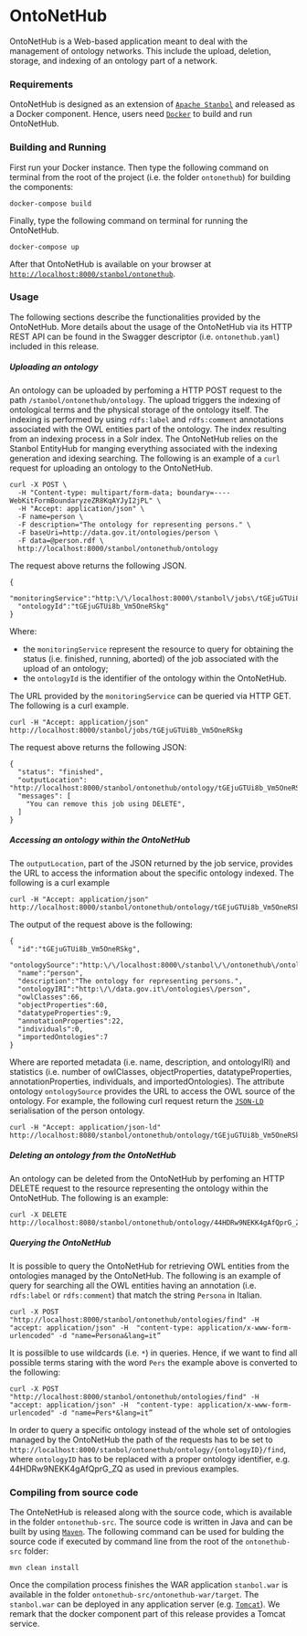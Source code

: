 # OntoNetHub

OntoNetHub is a Web-based application meant to deal with the management of ontology networks.
This include the upload, deletion, storage, and indexing of an ontology part of a network.

### Requirements

OntoNetHub is designed as an extension of [`Apache Stanbol`](https://stanbol.apache.org/) and released as a Docker component. Hence, users need [`Docker`](https://docs.docker.com/) to build and run OntoNetHub.

### Building and Running

First run your Docker instance. Then type the following command on terminal from the root of the project (i.e. the folder `ontonethub`) for building the components:

```
docker-compose build
```

Finally, type the following command on terminal for running the OntoNetHub.

```
docker-compose up
```

After that OntoNetHub is available on your browser at [`http://localhost:8000/stanbol/ontonethub`](http://localhost:8000/stanbol/ontonethub).

### Usage
The following sections describe the functionalities provided by the OntoNetHub. More details about the usage of the OntoNetHub via its HTTP REST API can be found in the Swagger descriptor (i.e. `ontonethub.yaml`) included in this release.

##### Uploading an ontology
An ontology can be uploaded by perfoming a HTTP POST request to the path `/stanbol/ontonethub/ontology`. The upload triggers the indexing of ontological terms and the physical storage of the ontology itself. The indexing is performed by using `rdfs:label` and `rdfs:comment` annotations associated with the OWL entities part of the ontology. The index resulting from an indexing process in a Solr index. The OntoNetHub relies on the Stanbol EntityHub for manging everything associated with the indexing generation and idexing searching.
The following is an example of a `curl` request for uploading an ontology to the OntoNetHub.

```
curl -X POST \
  -H "Content-type: multipart/form-data; boundary=----WebKitFormBoundaryzeZR8KqAYJyI2jPL" \
  -H "Accept: application/json" \
  -F name=person \
  -F description="The ontology for representing persons." \
  -F baseUri=http://data.gov.it/ontologies/person \
  -F data=@person.rdf \
  http://localhost:8000/stanbol/ontonethub/ontology
``` 
The request above returns the following JSON.
```
{
  "monitoringService":"http:\/\/localhost:8000\/stanbol\/jobs\/tGEjuGTUi8b_Vm5OneRSkg",
  "ontologyId":"tGEjuGTUi8b_Vm5OneRSkg"
}
```
Where:
 - the `monitoringService` represent the resource to query for obtaining the status (i.e. finished, running, aborted) of the job associated with the upload of an ontology;
 - the `ontologyId` is the identifier of the ontology within the OntoNetHub.
 
The URL provided by the `monitoringService` can be queried via HTTP GET. The following is a curl example.

```
curl -H "Accept: application/json" http://localhost:8000/stanbol/jobs/tGEjuGTUi8b_Vm5OneRSkg
```
The request above returns the following JSON:
```
{
  "status": "finished",
  "outputLocation": "http://localhost:8000/stanbol/ontonethub/ontology/tGEjuGTUi8b_Vm5OneRSkg",
  "messages": [
    "You can remove this job using DELETE",
  ]
}
```

##### Accessing an ontology within the OntoNetHub
The `outputLocation`, part of the JSON returned by the job service, provides the URL to access the information about the specific ontology indexed. The following is a curl example
```
curl -H "Accept: application/json" http://localhost:8000/stanbol/ontonethub/ontology/tGEjuGTUi8b_Vm5OneRSkg
```
The output of the request above is the following:
```
{
  "id":"tGEjuGTUi8b_Vm5OneRSkg",
  "ontologySource":"http:\/\/localhost:8000\/stanbol\/\/ontonethub\/ontology\/tGEjuGTUi8b_Vm5OneRSkg\/source",
  "name":"person",
  "description":"The ontology for representing persons.",
  "ontologyIRI":"http:\/\/data.gov.it\/ontologies\/person",
  "owlClasses":66,
  "objectProperties":60,
  "datatypeProperties":9,
  "annotationProperties":22,
  "individuals":0,
  "importedOntologies":7
}
```
Where are reported metadata (i.e. name, description, and ontologyIRI) and statistics (i.e.
number of owlClasses, objectProperties, datatypeProperties, annotationProperties, individuals, and importedOntologies). The attribute ontology `ontologySource` provides the URL to access the OWL source of the ontology. For example, the following curl request return the [`JSON-LD`](https://json-ld.org/) serialisation of the person ontology.
```
curl -H "Accept: application/json-ld" http://localhost:8080/stanbol/ontonethub/ontology/tGEjuGTUi8b_Vm5OneRSkg/source
```

##### Deleting an ontology from the OntoNetHub
An ontology can be deleted from the OntoNetHub by perfoming an HTTP DELETE request to the resource representing the ontology within the OntoNetHub. The following is an example:
```
curl -X DELETE http://localhost:8080/stanbol/ontonethub/ontology/44HDRw9NEKK4gAfQprG_ZQ
```

##### Querying the OntoNetHub
It is possible to query the OntoNetHub for retrieving OWL entities from the ontologies managed by the OntoNetHub. The following is an example of query for searching all the OWL entities having an annotation (i.e. `rdfs:label` or `rdfs:comment`) that match the string `Persona` in Italian.
```
curl -X POST "http://localhost:8000/stanbol/ontonethub/ontologies/find" -H  "accept: application/json" -H  "content-type: application/x-www-form-urlencoded" -d "name=Persona&lang=it”
```
It is possilble to use wildcards (i.e. `*`) in queries. Hence, if we want to find all possible terms staring with the word `Pers` the example above is converted to the following:
```
curl -X POST "http://localhost:8000/stanbol/ontonethub/ontologies/find" -H  "accept: application/json" -H  "content-type: application/x-www-form-urlencoded" -d "name=Pers*&lang=it”
```
In order to query a specific ontology instead of the whole set of ontologies managed by the OntoNetHub the path of the requests has to be set to `http://localhost:8000/stanbol/ontonethub/ontology/{ontologyID}/find`, where `ontologyID` has to be replaced with a proper ontology identifier, e.g. 44HDRw9NEKK4gAfQprG_ZQ as used in previous examples.

### Compiling from source code
The OnteNetHub is released along with the source code, which is available in the folder `ontonethub-src`. The source code is written in Java and can be built by using [`Maven`](https://maven.apache.org/). The following command can be used for bulding the source code if executed by command line from the root of the `ontonethub-src` folder:
```
mvn clean install
```
Once the compilation process finishes the WAR application `stanbol.war` is available in the folder `ontonethub-src/ontonethub-war/target`. The `stanbol.war` can be deployed in any application server (e.g. [`Tomcat`](https://tomcat.apache.org/)). We remark that the docker component part of this release provides a Tomcat service.